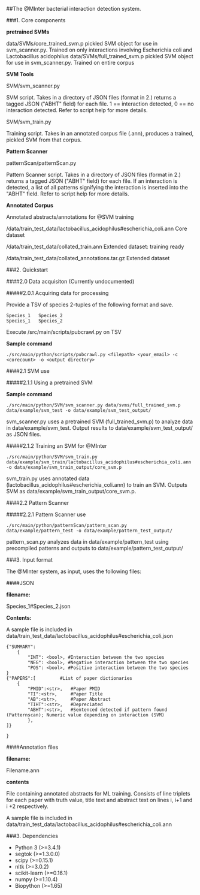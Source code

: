##The @MInter bacterial interaction detection system.


###1. Core components


__pretrained SVMs__

data/SVMs/core_trained_svm.p
	pickled SVM object for use in svm_scanner.py.
	Trained on only interactions involving Escherichia coli and Lactobacillus acidophilus
data/SVMs/full_trained_svm.p
	pickled SVM object for use in svm_scanner.py.
	Trained on entire corpus

__SVM Tools__

SVM/svm_scanner.py

SVM script. Takes in a directory of JSON files (format in 2.) returns a tagged JSON ("ABHT" field) for each file. 1 == interaction detected, 0 == no interaction detected. Refer to script help for more details.

SVM/svm_train.py

Training script. Takes in an annotated corpus file (.ann), produces a trained, pickled SVM from that corpus. 

__Pattern Scanner__

patternScan/patternScan.py

Pattern Scanner script. Takes in a directory of JSON files (format in 2.) returns a tagged JSON ("ABHT" field) for each file. If an interaction is detected, a list of all patterns signifying the interaction is inserted into the "ABHT" field. Refer to script help for more details.

__Annotated Corpus__

Annotated abstracts/annotations for @SVM training

/data/train_test_data/lactobacillus_acidophilus#escherichia_coli.ann
	Core dataset

/data/train_test_data/collated_train.ann
	Extended dataset: training ready

/data/train_test_data/collated_annotations.tar.gz
	Extended dataset

###2. Quickstart

####2.0 Data acquisiton (Currently undocumented)

#####2.0.1 Acquiring data for processing

Provide a TSV of species 2-tuples of the following format and save.

	Species_1	Species_2
	Species_1	Species_2

Execute /src/main/scripts/pubcrawl.py on TSV

__Sample command__

	./src/main/python/scripts/pubcrawl.py <filepath> <your_email> -c <corecount> -o <output directory>


####2.1 SVM use

#####2.1.1 Using a pretrained SVM

__Sample command__

	./src/main/python/SVM/svm_scanner.py data/svms/full_trained_svm.p data/example/svm_test -o data/example/svm_test_output/

svm_scanner.py uses a pretrained SVM (full_trained_svm.p) to analyze data in data/example/svm_test. Output results to data/example/svm_test_output/ as JSON files.

#####2.1.2 Training an SVM for @MInter

	./src/main/python/SVM/svm_train.py data/example/svm_train/lactobacillus_acidophilus#escherichia_coli.ann -o data/example/svm_train_output/core_svm.p

svm_train.py uses annotated data (lactobacillus_acidophilus#escherichia_coli.ann) to train an SVM. Outputs SVM as data/example/svm_train_output/core_svm.p.

####2.2 Pattern Scanner

#####2.2.1 Pattern Scanner use

	./src/main/python/patternScan/pattern_scan.py data/example/pattern_test -o data/example/pattern_test_output/

pattern_scan.py analyzes data in data/example/pattern_test using precompiled patterns and outputs to data/example/pattern_test_output/

###3. Input format

The @MInter system, as input, uses the following files:

####JSON

**filename:**

Species_1#Species_2.json

**Contents:**

A sample file is included in data/train_test_data/lactobacillus_acidophilus#escherichia_coli.json

	{"SUMMARY":
		{
			"INT": <bool>, #Interaction between the two species
			"NEG": <bool>, #Negative interaction between the two species
			"POS": <bool>, #Positive interaction between the two species
	}
	{"PAPERS":[			#List of paper dictionaries
		{
			"PMID":<str>,	#Paper PMID
			"TI":<str>,		#Paper Title
			"AB":<str>,		#Paper Abstract
			"TIHT":<str>,	#Depreciated
			"ABHT":<str>,	#Sentenced detected if pattern found (Patternscan); Numeric value depending on interaction (SVM)
			}, 
	]}

	}

####Annotation files

**filename:**

Filename.ann

**contents**

File containing annotated abstracts for ML training. Consists of line triplets for each paper with truth value, title text and abstract text on lines i, i+1 and i +2 respectively. 

A sample file is included in data/train_test_data/lactobacillus_acidophilus#escherichia_coli.ann

###3. Dependencies

* Python 3 (>=3.4.1)
* segtok (>=1.3.0.0)
* scipy (>=0.15.1)
* nltk (>=3.0.2)
* scikit-learn (>=0.16.1)
* numpy (>=1.10.4)
* Biopython (>=1.65)
